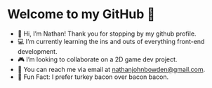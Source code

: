 # Welcome to my GitHub 👋

- 👻 Hi, I’m Nathan! Thank you for stopping by my github profile.
- 💻 I’m currently learning the ins and outs of everything front-end development.
- 🎮 I’m looking to collaborate on a 2D game dev project.
- 💬 You can reach me via email at nathanjohnbowden@gmail.com.
- 🦃 Fun Fact: I prefer turkey bacon over bacon bacon.

<!---
nathanjohnbowden/nathanjohnbowden is a ✨ special ✨ repository because its `README.md` (this file) appears on your GitHub profile.
You can click the Preview link to take a look at your changes.
--->
